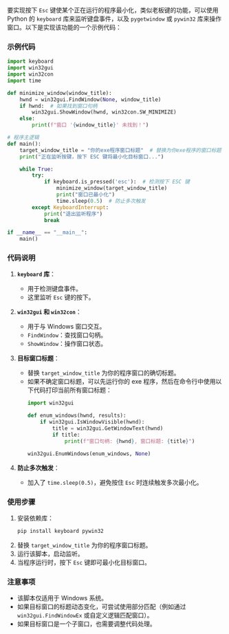 要实现按下 `Esc` 键使某个正在运行的程序最小化，类似老板键的功能，可以使用 Python 的 `keyboard` 库来监听键盘事件，以及 `pygetwindow` 或 `pywin32` 库来操作窗口。以下是实现该功能的一个示例代码：

### 示例代码

```python
import keyboard
import win32gui
import win32con
import time

def minimize_window(window_title):
    hwnd = win32gui.FindWindow(None, window_title)
    if hwnd:  # 如果找到窗口句柄
        win32gui.ShowWindow(hwnd, win32con.SW_MINIMIZE)
    else:
        print(f"窗口 '{window_title}' 未找到！")

# 程序主逻辑
def main():
    target_window_title = "你的exe程序窗口标题"  # 替换为你exe程序的窗口标题
    print("正在监听按键，按下 ESC 键将最小化目标窗口...")

    while True:
        try:
            if keyboard.is_pressed('esc'):  # 检测按下 ESC 键
                minimize_window(target_window_title)
                print("窗口已最小化")
                time.sleep(0.5)  # 防止多次触发
        except KeyboardInterrupt:
            print("退出监听程序")
            break

if __name__ == "__main__":
    main()
```

### 代码说明
1. **`keyboard` 库**：
   - 用于检测键盘事件。
   - 这里监听 `Esc` 键的按下。
   
2. **`win32gui` 和 `win32con`**：
   - 用于与 Windows 窗口交互。
   - `FindWindow`：查找窗口句柄。
   - `ShowWindow`：操作窗口状态。

3. **目标窗口标题**：
   - 替换 `target_window_title` 为你的程序窗口的确切标题。
   - 如果不确定窗口标题，可以先运行你的 exe 程序，然后在命令行中使用以下代码打印当前所有窗口标题：
     ```python
     import win32gui

     def enum_windows(hwnd, results):
         if win32gui.IsWindowVisible(hwnd):
             title = win32gui.GetWindowText(hwnd)
             if title:
                 print(f"窗口句柄: {hwnd}, 窗口标题: {title}")

     win32gui.EnumWindows(enum_windows, None)
     ```

4. **防止多次触发**：
   - 加入了 `time.sleep(0.5)`，避免按住 `Esc` 时连续触发多次最小化。

### 使用步骤
1. 安装依赖库：
   ```bash
   pip install keyboard pywin32
   ```
2. 替换 `target_window_title` 为你的程序窗口标题。
3. 运行该脚本，启动监听。
4. 当程序运行时，按下 `Esc` 键即可最小化目标窗口。

### 注意事项
- 该脚本仅适用于 Windows 系统。
- 如果目标窗口的标题动态变化，可尝试使用部分匹配（例如通过 `win32gui.FindWindowEx` 或自定义逻辑匹配窗口）。
- 如果目标窗口是一个子窗口，也需要调整代码处理。